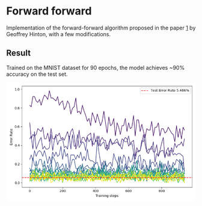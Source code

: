 # Forward forward

Implementation of the forward-forward algorithm proposed in the paper [1](https://doi.org/10.48550/arXiv.2212.13345) by Geoffrey Hinton, with a few modifications.

## Result

Trained on the MNIST dataset for 90 epochs, the model achieves ~90% accuracy on the test set.

![](fig/512_256_128.png)
